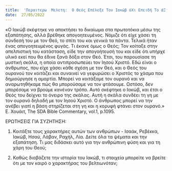 ```yaml
---
title:  'Περαιτερω  Μελετη:  Ο Θεός Επέλεξε Τον Ιακώβ όΧι Επειδή Το άΞιζε, Αλλά Λόγω Της Χάρης Του. Κι όΜως, Ο Ιακώβ Εργάστηκε Σκληρά Για Να Προσπαθήσει Να Του Αξίζει Η Χάρη, Κάτι Που Από Μόνο Του Είναι Μια Αντίφαση. Αν Το άΞιζε, Τότε Δεν Θα ήΤαν Χάρη·  Θα ήΤαν έΡγα (Ρωμ.4:1-5) Και Αυτό Είναι Αντίθετο Με Το Ευαγγέλιο. Μόνο Αργότερα Ο Ιακώβ άΡχισε Να Κατανοεί Τη Σημασία Της Χάρης Του Θεού Και Τι Σήμαινε Να Τον Εμπιστεύεσαι, Να Ζεις Με Πίστη Και Να Εξαρτάσαι Πλήρως Από Τον Κύριο. Η Εμπειρία Του Ιακώβ Περιέχει έΝα Σημαντικό Μάθημα Για Τα Φιλόδοξα άΤομα: Μην Προσπαθείτε Να Προωθήσετε Τον Εαυτό Σας Σε Βάρος Των άΛλων.'
date:  27/05/2022
---
```


«Ο Ιακώβ σκέφτηκε να αποκτήσει το δικαίωμα στα πρωτοτόκια μέσω της εξαπάτησης, αλλά βρέθηκε απογοητευμένος.  Νόμιζε ότι είχε χάσει τη σύνδεσή του με τον Θεό, το σπίτι του και γενικά τα πάντα. Τελικά ήταν ένας απογοητευμένος φυγάς. Τι έκανε όμως ο Θεός; Τον κοίταξε στην απελπιστική του κατάσταση, είδε την απογοήτευσή του και είδε ότι υπήρχε υλικό εκεί που θα έδινε ξανά δόξα στον Θεό. Έτσι, του παρουσίασε τη μυστική σκάλα, η οποία αντιπροσωπεύει τον Ιησού Χριστό. Εδώ είναι ο άνθρωπος, που είχε χάσει κάθε σχέση με τον Θεό, και ο Θεός του ουρανού τον κοιτάζει και συναινεί να γεφυρώσει ο Χριστός το χάσμα που δημιούργησε η αμαρτία. Μπορεί να κοιτάξαμε τον ουρανό και να αναρωτηθήκαμε πώς θα μπορούσαμε να τον φτάσουμε. Ωστόσο, δεν μπορέσαμε να βρούμε κανέναν τρόπο. Αυτό σκέφτηκε ο Ιακώβ, και έτσι ο Θεός του δείχνει το όνειρο της σκάλας. Αυτή η σκάλα συνδέει τη γη με τον ουρανό δηλαδή με τον Ιησού Χριστό. Ο άνθρωπος μπορεί να την ανέβει γιατί η βάση στηρίζεται στη γη και η κορυφή φτάνει στον ουρανό.» Ε. Χουάιτ, The SDA Bible Commentary, vol.1, p.1095.

ΕΡΩΤΗΣΕΙΣ  ΓΙΑ  ΣΥΖΗΤΗΣΗ:

1.	 Κοιτάξτε τους χαρακτήρες αυτών των ανθρώπων - Ισαάκ, Ρεβέκκα, Ιακώβ, Ησαύ, Λάβαν, Ραχήλ, Λία. Δείτε όλα τα ψέματα και την εξαπάτηση. Τι μας διδάσκει αυτό για την ανθρώπινη φύση και για τη χάρη του Θεού;

2.	 Καθώς διαβάζετε την ιστορία του Ιακώβ, τι στοιχεία μπορείτε να βρείτε ότι με τον καιρό ο χαρακτήρας του βελτιωνόταν;